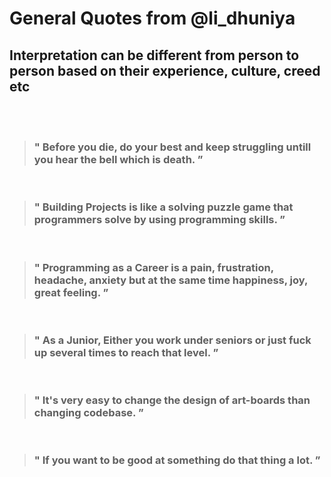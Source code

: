 # General Quotes from @li_dhuniya
## Interpretation can be different from person to person based on their experience, culture, creed etc
<br />
<br />

> ### " Before you die, do your best and keep struggling untill you hear the bell which  is death. ”
<br />

> ### " Building Projects is like a solving puzzle game that programmers solve by using programming skills. ”

<br />

> ### " Programming as a Career is a pain, frustration, headache, anxiety but at the same time happiness, joy, great feeling. ”

<br />

> ### " As a Junior, Either you work under seniors or just fuck up several times to reach that level. ”

<br />

> ### " It's very easy to change the design of art-boards than changing codebase. ”

<br />

> ### " If you want to be good at something do that thing a lot. ”